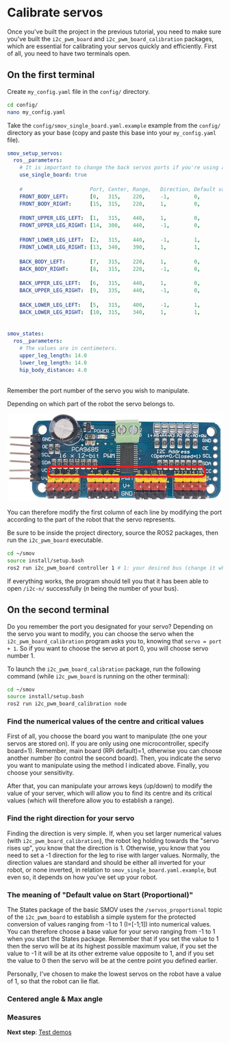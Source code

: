 # Calibrate servos

Once you've built the project in the previous tutorial, you need to make sure you've built the `i2c_pwm_board` and `i2c_pwm_board_calibration` packages, which are essential for calibrating your servos quickly and efficiently.
First of all, you need to have two terminals open. 

## On the first terminal

Create `my_config.yaml` file in the `config/` directory.

```bash
cd config/
nano my_config.yaml
```

Take the `config/smov_single_board.yaml.example` example from the `config/` directory as your base (copy and paste this base into your `my_config.yaml` file).

```yaml
smov_setup_servos:  
  ros__parameters:
    # It is important to change the back servos ports if you're using a single board.
    use_single_board: true

    #                      Port, Center, Range,   Direction, Default value on Start (Proportional), Base (centered) angle, Max angle
    FRONT_BODY_LEFT:       [0,   315,    220,     -1,        0,                                     0,                     70]
    FRONT_BODY_RIGHT:      [15,  315,    220,     1,         0,                                     0,                     70]

    FRONT_UPPER_LEG_LEFT:  [1,   315,    440,     1,         0,                                     55,                    145]
    FRONT_UPPER_LEG_RIGHT: [14,  300,    440,     -1,        0,                                     55,                    145]
    
    FRONT_LOWER_LEG_LEFT:  [2,   315,    440,     -1,        1,                                     70,                    150]
    FRONT_LOWER_LEG_RIGHT: [13,  340,    390,     1,         1,                                     70,                    150]

    BACK_BODY_LEFT:        [7,   315,    220,     1,         0,                                     0,                     70]
    BACK_BODY_RIGHT:       [8,   315,    220,     -1,        0,                                     0,                     70]

    BACK_UPPER_LEG_LEFT:   [6,   315,    440,     1,         0,                                     55,                    145]
    BACK_UPPER_LEG_RIGHT:  [9,   335,    440,     -1,        0,                                     55,                    145]
    
    BACK_LOWER_LEG_LEFT:   [5,   315,    400,     -1,        1,                                     70,                    150]
    BACK_LOWER_LEG_RIGHT:  [10,  315,    340,     1,         1,                                     70,                    150]


smov_states:  
  ros__parameters:
    # The values are in centimeters.
    upper_leg_length: 14.0
    lower_leg_length: 14.0
    hip_body_distance: 4.0
    
```

Remember the port number of the servo you wish to manipulate.

Depending on which part of the robot the servo belongs to.

![PCA9685](../assets/images/pca9685.jpg)

You can therefore modify the first column of each line by modifying the port according to the part of the robot that the servo represents.

Be sure to be inside the project directory, source the ROS2 packages, then run the `i2c_pwm_board` executable.

```bash
cd ~/smov
source install/setup.bash
ros2 run i2c_pwm_board controller 1 # 1: your desired bus (change it when using two boards or another bus).
```

If everything works, the program should tell you that it has been able to open `/i2c-n/` successfully (*n* being the number of your bus).

## On the second terminal

Do you remember the port you designated for your servo? Depending on the servo you want to modify, you can choose the servo when the `i2c_pwm_board_calibration` program asks you to, knowing that `servo = port + 1`. So if you want to choose the servo at port 0, you will choose servo number 1.

To launch the `i2c_pwm_board_calibration` package, run the following command (while `i2c_pwm_board` is running on the other terminal):

```bash
cd ~/smov
source install/setup.bash
ros2 run i2c_pwm_board_calibration node
```

### Find the numerical values of the centre and critical values

First of all, you choose the board you want to manipulate (the one your servos are stored on). If you are only using one microcontroller, specify board=1). Remember, main board (RPi default)=1, otherwise you can choose another number (to control the second board).
Then, you indicate the servo you want to manipulate using the method I indicated above. Finally, you choose your sensitivity.

After that, you can manipulate your arrows keys (up/down) to modify the value of your server, which will allow you to find its centre and its critical values (which will therefore allow you to establish a range).

### Find the right direction for your servo

Finding the direction is very simple. If, when you set larger numerical values (with `i2c_pwm_board_calibration`), the robot leg holding towards the "servo rises up", you know that the direction is 1. Otherwise, you know that you need to set a -1 direction for the leg to rise with larger values.
Normally, the direction values are standard and should be either all inverted for your robot, or none inverted, in relation to `smov_single_board.yaml.example`, but even so, it depends on how you've set up your robot.

### The meaning of "Default value on Start (Proportional)"

The States package of the basic SMOV uses the `/servos_proportional` topic of the `i2c_pwm_board` to establish a simple system for the protected conversion of values ranging from -1 to 1 (I=[-1;1]) into numerical values. You can therefore choose a base value for your servo ranging from -1 to 1 when you start the States package. Remember that if you set the value to 1 then the servo will be at its highest possible maximum value, if you set the value to -1 it will be at its other extreme value opposite to 1, and if you set the value to 0 then the servo will be at the centre point you defined earlier.

Personally, I've chosen to make the lowest servos on the robot have a value of 1, so that the robot can lie flat.

### Centered angle & Max angle

### Measures



**Next step**: [Test demos](test_demos.md)
